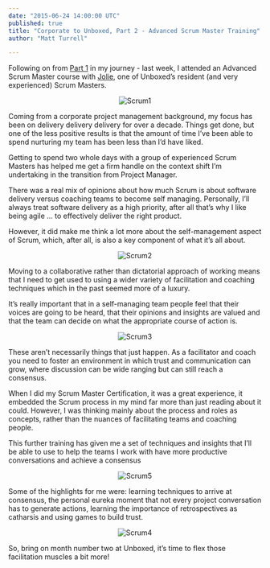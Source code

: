 ```yaml
---
date: "2015-06-24 14:00:00 UTC"
published: true
title: "Corporate to Unboxed, Part 2 - Advanced Scrum Master Training"
author: "Matt Turrell"

---
```


Following on from [Part 1](https://www.unboxedconsulting.com/blog/corporate-to-unboxed-a-project-manager-s-journey-to-scrum-master-part-1) in my journey - last week, I attended an Advanced Scrum Master course with [Jolie](https://www.unboxedconsulting.com/people/jolie-lanser), one of Unboxed’s resident (and very experienced) Scrum Masters.<br/>

<p align="center"><img src="http://bit.ly/1eGZ7sb" alt="Scrum1"></p>

Coming from a corporate project management background, my focus has been on delivery delivery delivery for over a decade. Things get done, but one of the less positive results is that the amount of time I’ve been able to spend nurturing my team has been less than I’d have liked.<br/>

Getting to spend two whole days with a group of experienced Scrum Masters has helped me get a firm handle on the context shift I’m undertaking in the transition from Project Manager.<br/>


There was a real mix of opinions about how much Scrum is about software delivery versus coaching teams to become self managing. Personally, I’ll always treat software delivery as a high priority, after all that’s why I like being agile … to effectively deliver the right product.<br/>

However, it did make me think a lot more about the self-management aspect of Scrum, which, after all, is also a key component of what it’s all about.<br/>

<p align="center"><img src="http://bit.ly/1RvFDmk" alt="Scrum2"></p>

Moving to a collaborative rather than dictatorial approach of working means that I need to get used to using a wider variety of facilitation and coaching techniques which in the past seemed more of a luxury.<br/>

It’s really important that in a self-managing team people feel that their voices are going to be heard, that their opinions and insights are valued and that the team can decide on what the appropriate course of action is.<br/>

<p align="center"><img src="http://bit.ly/1BLWG1J" alt="Scrum3"></p>

These aren’t necessarily things that just happen. As a facilitator and coach you need to foster an environment in which trust and communication can grow, where discussion can be wide ranging but can still reach a consensus.<br/>

When I did my Scrum Master Certification, it was a great experience, it embedded the Scrum process in my mind far more than just reading about it could. However, I was thinking mainly about the process and roles as concepts, rather than the nuances of facilitating teams and coaching people.<br/>

This further training has given me a set of techniques and insights that I’ll be able to use to help the teams I work with have more productive conversations and achieve a consensus<br/>

<p align="center"><img src="http://bit.ly/1N9O2uk" alt="Scrum5"></p>

Some of the highlights for me were: learning techniques to arrive at consensus, the personal eureka moment that not every project conversation has to generate actions, learning the importance of retrospectives as catharsis and using games to build trust.<br/>

<p align="center"><img src="http://bit.ly/1Gyo6Uc" alt="Scrum4"></p>
So, bring on month number two at Unboxed, it’s time to flex those facilitation muscles a bit more!
